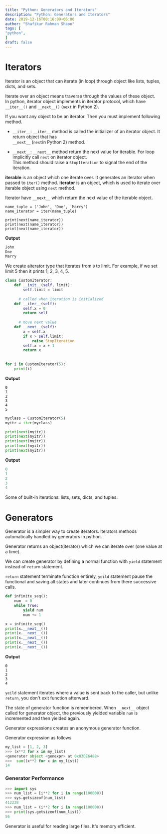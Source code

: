 ```yaml
---
title: "Python: Generators and Iterators"
description: "Python: Generators and Iterators"
date: 2019-12-16T00:16:09+06:00
author: "Shafikur Rahman Shaon"
tags: [
"python",
]
draft: false
---
```


# Iterators

Iterator is an object that can iterate (in loop) through object like lists, tuples, dicts, and sets.

Iterate over an object means traverse through the values of these object.   
In python, iterator object implements in iterator protocol, which have `__iter__()` and `__next__()` (`next` in Python
2).

If you want any object to be an iterator. Then you must implement following method.

* `__iter__`: `__iter__` method is called the initializer of an iterator object. It return object that has   
  `__next__` (`next`in Python 2) method.

* `__next__`: `__next__` method return the next value for iterable. For loop implicitly call `next` on iterator
  object.  
  This method should raise a `StopIteration` to signal the end of the iteration.

**iterable** is an object which one iterate over. It generates an iterator when passed to `iter()` method.
**iterator** is an object, which is used to iterate over iterable object using `next` method.

Iterator have `__next__` which return the next value of the iterable object.

```
name_tuple = ('John', 'Doe', 'Marry')
name_iterator = iter(name_tuple)

print(next(name_iterator))
print(next(name_iterator))
print(next(name_iterator))
```

**Output**

```python
John
Doe
Marry
```

We create aiterator type that iterates from `0` to limit. For example, if we set limit 5 then it prints 1, 2, 3, 4, 5.

```python
class CustomIterator:  
    def __init__(self, limit):  
        self.limit = limit  
  
      # called when iteration is initialized  
    def __iter__(self):  
        self.x = 0  
        return self  
  
      # move next value  
    def __next__(self):  
        x = self.x  
        if x > self.limit:  
            raise StopIteration  
        self.x = x + 1  
        return x  
  
  
for i in CustomIterator(5):  
    print(i)
```

**Output**

```
0
1
2
3
4
5
```

```python
myclass = CustomIterator(5)
myitr = iter(myclass)

print(next(myitr))
print(next(myitr))
print(next(myitr))
print(next(myitr))
print(next(myitr))
```

**Output**

```python
0
1
2
3
4
```

Some of built-in iterations: lists, sets, dicts, and tuples.

# Generators

Generator is a simpler way to create iterators. Iterators methods automatically handled by generators in python.

Generator returns an object(iterator) which we can iterate over (one value at a time).

We can create generator by defining a normal function with `yield` statement instead of `return` statement.

`return` statement terminate function entirely, `yeild` statement pause the functional and saving all states and later
continues from there successive calls.

```python
def infinite_seq():
    num  = 0
    while True:
        yield num
        num += 1

x = infinite_seq()
print(x.__next__())
print(x.__next__())
print(x.__next__())
print(x.__next__())
print(x.__next__())
```

**Output**

```
0
1
2
3
4
```

`yeild` statement iterates where a value is sent back to the caller, but unlike `return`, you don't exit function
afterward.

The state of generator function is remembered. When `__next__` object called for generator object, the previously
yielded variable `num` is incremented and then yielded again.

Generator expressions creates an anonymous generator function.

Generator expression as follows

```python
my_list = [1, 2, 3]
>>> (x**2 for x in my_list)
<generator object <genexpr> at 0x03DE6488>
>>>  sum((x**2 for x in my_list))
14
```

### Generator Performance

```python
>>> import sys
>>> num_list = [i**2 for i in range(100000)]
>>> sys.getsizeof(num_list)
412228
>>> num_list = (i**2 for i in range(100000))
>>> print(sys.getsizeof(num_list))
56
```

Generator is useful for reading large files. It's memory efficient.








